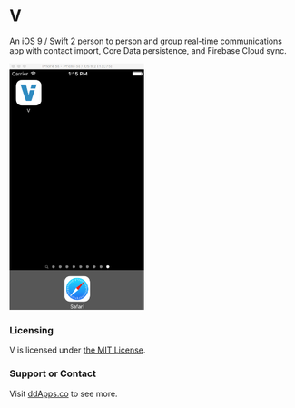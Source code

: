 # V
An iOS 9 / Swift 2 person to person and group real-time communications app with contact import, Core Data persistence, and Firebase Cloud sync.

![](art/screenshot/V06.gif?raw=true)

### Licensing
V is licensed under [the MIT License](LICENSE).

### Support or Contact
Visit [ddApps.co](http://ddapps.co) to see more.
